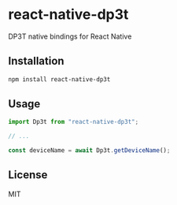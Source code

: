 # react-native-dp3t

DP3T native bindings for React Native

## Installation

```sh
npm install react-native-dp3t
```

## Usage

```js
import Dp3t from "react-native-dp3t";

// ...

const deviceName = await Dp3t.getDeviceName();
```

## License

MIT
